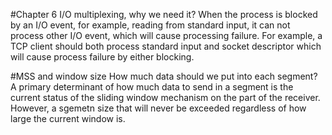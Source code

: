 #Chapter 6
I/O multiplexing, why we need it?
When the process is blocked by an I/O event, for example, reading from standard input, it can not process other I/O event, which will cause processing failure. For example, a TCP client should both process standard input and socket descriptor which will cause process failure by either blocking.

#MSS and window size
How much data should we put into each segment? A primary determinant of how much data to send in a segment is the current status of the sliding window mechanism on the part of the receiver. However, a sgemetn size that will never be exceeded regardless of how large the current window is.
